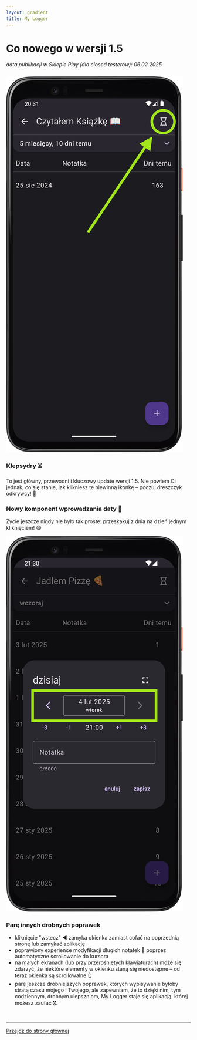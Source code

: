 ```yaml
---
layout: gradient
title: My Logger
---
```

# Co nowego w wersji 1.5

*data publikacji w Sklepie Play (dla closed testerów):  06.02.2025*

<div style="height: 10px;" class="mobile-hidden"></div>

<div class="side-by-side-reverse">
    <img src="../img/features/hourglass.png" alt="screenshot" class="app-screenshot-left">
    <div class="app-screenshot-description">
        <h3>Klepsydry ⏳</h3>
        <p>To jest główny, przewodni i kluczowy update wersji 1.5. Nie powiem Ci jednak, co się stanie, jak klikniesz tę niewinną ikonkę – poczuj dreszczyk odkrywcy! 🤠</p>
    </div>
</div>

<div class="side-by-side">
    <div class="app-screenshot-description">
        <h3>Nowy komponent wprowadzania daty 📆</h3>
        <p>Życie jeszcze nigdy nie było tak proste: przeskakuj z dnia na dzień jednym kliknięciem! 😄</p>
    </div>
    <img src="../img/features/new-date-input.png" alt="screenshot" class="app-screenshot-right">
</div>

### Parę innych drobnych poprawek
- kliknięcie "wstecz" ◀️ zamyka okienka zamiast cofać na poprzednią stronę lub zamykać aplikację
- poprawiony experience modyfikacji długich notatek 📜 poprzez automatyczne scrollowanie do kursora
- na małych ekranach (lub przy przerośniętych klawiaturach) może się zdarzyć, że niektóre elementy w okienku staną się niedostępne – od teraz okienka są scrollowalne 👆
- parę jeszcze drobniejszych poprawek, których wypisywanie byłoby stratą czasu mojego i Twojego, ale zapewniam, że to dzięki nim, tym codziennym, drobnym ulepszniom, My Logger staje się aplikacją, której możesz zaufać 🎖️.

<div style="height: 10px;"></div>

---
<a href="/">Przejdź do strony głównej</a>